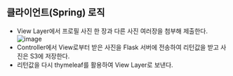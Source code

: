 ## 클라이언트(Spring) 로직
- View Layer에서 프로필 사진 한 장과 다른 사진 여러장을 첨부해 제출한다.
![image](https://github.com/FaceRecognition0/Spring-client/assets/95980876/9b2f41f0-f65c-45cb-ad33-63bd558e0db0)
- Controller에서 View로부터 받은 사진을 Flask 서버에 전송하여 리턴값을 받고 사진은 S3에 저장한다.
- 리턴값을 다시 thymeleaf를 활용하여 View Layer로 보낸다.
